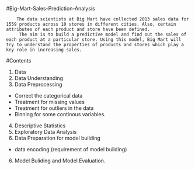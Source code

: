#Big-Mart-Sales-Prediction-Analysis

        The data scientists at Big Mart have collected 2013 sales data for 1559 products across 10 stores in different cities. Also, certain attributes of each product and store have been defined. 
         The aim is to build a predictive model and find out the sales of each product at a particular store. Using this model, Big Mart will try to understand the properties of products and stores which play a key role in increasing sales.
         
#Contents
1. Data
2. Data Understanding 
3. Data Preprocessing 
  * Correct the categorical data
  * Treatment for missing values 
  * Treatment for outliers in the data
  * Binning for some continous variables.
4. Descriptive Statistics
4. Exploratory Data Analysis
5. Data Preparation for model building 
  * data encoding (requirement of model building)
6. Model Buliding and Model Evaluation.
